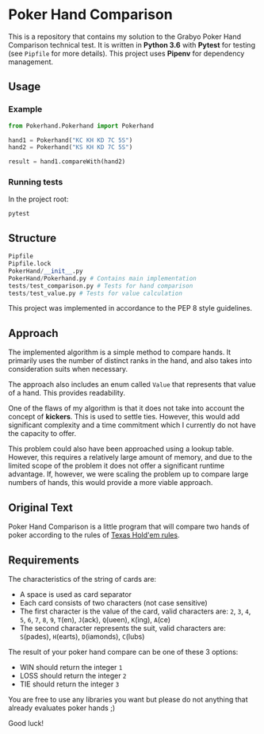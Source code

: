 # **Poker Hand Comparison**

This is a repository that contains my solution to the Grabyo Poker Hand Comparison technical test. It is written in **Python 3.6** with **Pytest** for testing (see `Pipfile` for more details). This project uses **Pipenv** for dependency management.

## Usage

### Example

```python
from Pokerhand.Pokerhand import Pokerhand

hand1 = Pokerhand("KC KH KD 7C 5S")
hand2 = Pokerhand("KS KH KD 7C 5S")

result = hand1.compareWith(hand2)
```

### Running tests

In the project root:

```shell
pytest
```

## Structure

```python
Pipfile
Pipfile.lock
PokerHand/__init__.py
PokerHand/Pokerhand.py # Contains main implementation
tests/test_comparison.py # Tests for hand comparison
tests/test_value.py # Tests for value calculation
```

This project was implemented in accordance to the PEP 8 style guidelines.

## Approach

The implemented algorithm is a simple method to compare hands. It primarily uses the number of distinct ranks in the hand, and also takes into consideration suits when necessary.

The approach also includes an enum called `Value` that represents that value of a hand. This provides readability.

One of the flaws of my algorithm is that it does not take into account the concept of **kickers**. This is used to settle ties. However, this would add significant complexity and a time commitment which I currently do not have the capacity to offer.

This problem could also have been approached using a lookup table. However, this requires a relatively large amount of memory, and due to the limited scope of the problem it does not offer a significant runtime advantage. If, however, we were scaling the problem up to compare large numbers of hands, this would provide a more viable approach.

## Original Text 

Poker Hand Comparison is a little program that will compare two hands of poker according to the rules of [Texas Hold'em rules](https://en.wikipedia.org/wiki/Texas_hold_%27em#Hand_values).

## Requirements

The characteristics of the string of cards are:
* A space is used as card separator
* Each card consists of two characters (not case sensitive)
* The first character is the value of the card, valid characters are: `2`, `3`, `4`, `5`, `6`, `7`, `8`, `9`, `T`(en), `J`(ack), `Q`(ueen), `K`(ing), `A`(ce)
* The second character represents the suit, valid characters are: `S`(pades), `H`(earts), `D`(iamonds), `C`(lubs)

The result of your poker hand compare can be one of these 3 options:
* WIN should return the integer `1`
* LOSS should return the integer `2`
* TIE should return the integer `3`

You are free to use any libraries you want but please do not anything that already evaluates poker hands ;)

Good luck!
